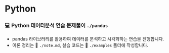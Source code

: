 # Python

### 💻 Python 데이터분석 연습 문제풀이 `./pandas`

- pandas 라이브러리를 활용하여 데이터를 분석하고 시각화하는 연습을 진행합니다.
- 이론 정리는 📄 `./note.md`, 실습 코드는 📁 `./examples` 폴더에 작성합니다.
